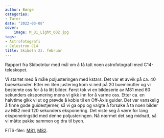 ```yaml
---
author: Børge
categories:
- Turer
date: "2022-03-08"
cover:
    image: M_81_Light_002.jpg
tags:
- Astrofotografi
- Celestron C14
title: Skibotn 23. februar
---
```


Rapport fra Skibotntur med mål om å få tatt noen astrofotografi med C14-teleskopet.

Vi startet med å måle poljusteringen med kstars. Det var et avvik på ca. 40 buesekunder. Etter en liten justering kom vi ned på 20 bueminutter og vi bestemte oss for å ta litt bilder. Først tok vi en bildeserie av M81 med 60 sekunders eksponering mens vi gikk inn for å varme oss. Etter ca. en halvtime gikk vi ut og prøvde å koble til en Off-Axis guider. Det var vanskelig å finne gode guidestjerner, så vi ga opp og valgte å forsøke å ta noen bilder av M82 med 120 sekunders eksponering. Det viste seg å være for lang eksponeringstid med denne poljusteringen. Nå nærmet det seg midnatt, så vi måtte pakke sammen og dra til byen.

 FITS-filer: [M81](https://www.jottacloud.com/s/09156dd9f5dce514c428de885ed76141b47), [M82](https://www.jottacloud.com/s/091f3a63ff14011479bb067177afab45a3c).
